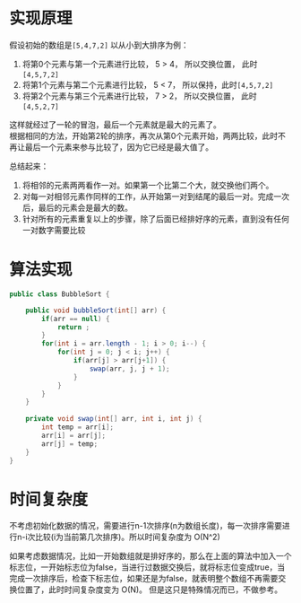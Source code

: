 # 实现原理   
假设初始的数组是`[5,4,7,2]` 以从小到大排序为例： 

1. 将第0个元素与第一个元素进行比较， 5 > 4， 所以交换位置， 此时`[4,5,7,2]`  
2. 将第1个元素与第二个元素进行比较， 5 < 7， 所以保持，此时`[4,5,7,2]`  
3. 将第2个元素与第三个元素进行比较， 7 > 2， 所以交换位置， 此时`[4,5,2,7]` 

这样就经过了一轮的冒泡，最后一个元素就是最大的元素了。    
根据相同的方法，开始第2轮的排序，再次从第0个元素开始，两两比较，此时不再让最后一个元素来参与比较了，因为它已经是最大值了。  

总结起来： 
1. 将相邻的元素两两看作一对。如果第一个比第二个大，就交换他们两个。  
2. 对每一对相邻元素作同样的工作，从开始第一对到结尾的最后一对。完成一次后，最后的元素会是最大的数。  
3. 针对所有的元素重复以上的步骤，除了后面已经排好序的元素，直到没有任何一对数字需要比较    

# 算法实现  
```java
public class BubbleSort {

    public void bubbleSort(int[] arr) {
        if(arr == null) {
            return ;
        }
        for(int i = arr.length - 1; i > 0; i--) {
            for(int j = 0; j < i; j++) {
                if(arr[j] > arr[j+1]) {
                    swap(arr, j, j + 1);
                }
            }
        }
    }
	
    private void swap(int[] arr, int i, int j) {
        int temp = arr[i];
        arr[i] = arr[j];
        arr[j] = temp; 
    }
}
```

# 时间复杂度  
不考虑初始化数据的情况，需要进行n-1次排序(n为数组长度)，每一次排序需要进行n-i次比较(i为当前第几次排序)。所以时间复杂度为 O(N^2) 

如果考虑数据情况，比如一开始数组就是排好序的，那么在上面的算法中加入一个标志位，一开始标志位为false，当进行过数据交换后，就将标志位变成true，当完成一次排序后，检查下标志位，如果还是为false，就表明整个数组不再需要交换位置了，此时时间复杂度变为 O(N)。 但是这只是特殊情况而已，不做参考。

